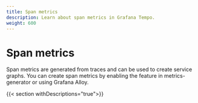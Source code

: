 ```yaml
---
title: Span metrics
description: Learn about span metrics in Grafana Tempo.
weight: 600
---
```


# Span metrics

Span metrics are generated from traces and can be used to create service graphs.
You can create span metrics by enabling the feature in metrics-generator or using Grafana Alloy.

{{< section withDescriptions="true">}}
